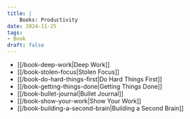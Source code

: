 ```yaml
---
title: |
    Books: Productivity
date: 2024-11-25
tags:
- Book
draft: false
---
```


- [[/book-deep-work|Deep Work]]
- [[/book-stolen-focus|Stolen Focus]]
- [[/book-do-hard-things-first|Do Hard Things First]]
- [[/book-getting-things-done|Getting Things Done]] 
- [[/book-bullet-journal|Bullet Journal]]
- [[/book-show-your-work|Show Your Work]]
- [[/book-building-a-second-brain|Building a Second Brain]]